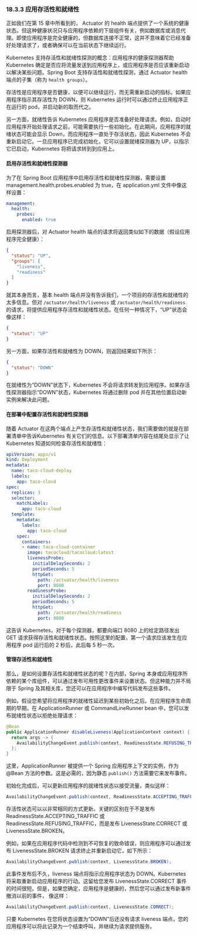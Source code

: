 ### 18.3.3 应用存活性和就绪性

正如我们在第 15 章中所看到的， Actuator 的 health 端点提供了一个系统的健康状态。但这种健康状况只与应用程序依赖的下层组件有关，例如数据库或消息代理。即使应用程序是完全健康的，但数据库连接不正常，这并不意味着它已经准备好处理请求了，或者确保可以在当前状态下继续运行。

Kubernetes 支持存活性和就绪性探测的概念：应用程序的健康探测器帮助 Kubernetes 确定是否应将流量发送到应用程序上，或应用程序是否应该重新启动以解决某些问题。Spring Boot 支持存活性和就绪性探测，通过 Actuator health 端点的子集（称为 `health groups`）。

存活性是应用程序是否健康，以便可以继续运行，而无需重新启动的指标。如果应用程序指示其存活性为 DOWN，则 Kubernetes 运行时可以通过终止应用程序正在运行的 pod，并启动新的取而代之。

另一方面，就绪性告诉 Kubernetes 应用程序是否准备好处理请求。例如，启动时应用程序开始处理请求之前，可能需要执行一些初始化。在此期间，应用程序的就绪状态可能会显示 Down，而应用程序一直处于存活状态，因此 Kubernetes 不会重新启动它。一旦应用程序已完成初始化，它可以设置就绪探测器为 UP，以指示它已启动，Kubernetes 将把请求转到到应用上。

#### 启用存活性和就绪性探测器

为了在 Spring Boot 应用程序中启用存活性和就绪性探测器，需要设置 management.health.probes.enabled 为 true，在 application.yml 文件中像这样设置：

```yaml
management:
  health:
    probes:
      enabled: true
```

启用探测器后，对 Actuator health 端点的请求将返回类似如下的数据（假设应用程序完全健康）：

```json
{
  "status": "UP",
  "groups": [
    "liveness",
    "readiness"
  ]
}
```

就其本身而言，基本 health 端点并没有告诉我们，一个项目的存活性和就绪性的太多信息。但对 `/actuator/health/liveness` 或 `/actuator/health/readiness` 的请求，将提供应用程序存活性和就绪性状态。在任何一种情况下，“UP”状态会像这样：

```json
{
  "status": "UP"
}
```

另一方面，如果存活性和就绪性为 DOWN，则返回结果如下所示：

```json
{
  "status": "DOWN"
}
```

在就绪性为“DOWN”状态下，Kubernetes 不会将请求转发到应用程序。如果存活性探测器指示“DOWN”状态，Kubernetes 将通过删除 pod 并在其他位置启动新实例来解决此问题。

#### 在部署中配置存活性和就绪性探测器

随着 Actuator 在这两个端点上产生存活性和就绪性状态，我们需要做的就是在部署清单中告诉Kubernetes 有关它们的信息。以下部署清单内容在结尾处显示了让 Kubernetes 知道如何检查存活性和就绪性：

```yaml
apiVersion: apps/v1
kind: Deployment
metadata:
  name: taco-cloud-deploy
  labels:
    app: taco-cloud
spec:
  replicas: 3
  selector:
    matchLabels:
      app: taco-cloud
  template:
    metadata:
      labels:
        app: taco-cloud
    spec:
      containers:
      - name: taco-cloud-container
        image: tacocloud/tacocloud:latest
        livenessProbe:
          initialDelaySeconds: 2
          periodSeconds: 5
          httpGet:
            path: /actuator/health/liveness
            port: 8080
        readinessProbe:
          initialDelaySeconds: 2
          periodSeconds: 5
          httpGet:
            path: /actuator/health/readiness
            port: 8080
```

这告诉 Kubernetes，对于每个探测器，都要向端口 8080 上的给定路径发出 GET 请求获得存活性和就绪性状态。按照这里的配置，第一个请求应该发生在应用程序 pod 运行后的 2 秒后，此后每 5 秒一次。

#### 管理存活性和就绪性

那么，是如何设置存活性和就绪性状态的呢？在内部，Spring 本身或应用程序所依赖的某个库组件，可以通过发布可用性更改事件来设置状态。但这种能力并不局限于 Spring 及其相关库，您还可以在应用程序中编写代码发布这些事件。

例如，假设您希望将应用程序的就绪性延迟到某些初始化之后。在应用程序生命周期的早期，在 ApplicationRunner 或 CommandLineRunner bean 中，您可以发布就绪性状态以拒绝处理请求：

```java
@Bean
public ApplicationRunner disableLiveness(ApplicationContext context) {
  return args -> {
    AvailabilityChangeEvent.publish(context, ReadinessState.REFUSING_TRAFFIC);
  };
}
```

这里，ApplicationRunner 被提供一个 Spring 应用程序上下文的实例，作为 @Bean 方法的参数。这是必需的，因为静态 `publish()` 方法需要它来发布事件。

初始化完成后，可以更新应用程序的就绪性状态以接受流量，类似这样：

```java
AvailabilityChangeEvent.publish(context, ReadinessState.ACCEPTING_TRAFFIC);
```

存活性状态可以以非常相同的方式更新。关键的区别在于不是发布 ReadinessState.ACCEPTING_TRAFFIC 或 ReadinessState.REFUSING_TRAFFIC，而是发布 LivenessState.CORRECT 或 LivenessState.BROKEN。

例如，如果在应用程序代码中检测到不可恢复的致命错误，则应用程序可以通过发布 LivenessState.BROKEN 请求终止并重新启动它，如下所示：

```java
AvailabilityChangeEvent.publish(context, LivenessState.BROKEN);
```

此事件发布后不久，liveness 端点将指示应用程序状态为 DOWN。Kubernetes 将采取重新启动应用程序的行动。这留给您发布 LivenessState.CORRECT 事件的时间很短。但是，如果您确定，应用程序是健康的，然后您可以通过发布新事件撤消以前的事件，
像这样：

```java
AvailabilityChangeEvent.publish(context, LivenessState.CORRECT);
```

只要 Kubernetes 在您将状态设置为“DOWN”后还没有请求 liveness 端点，您的应用程序可以将此记录为一个结束呼叫，并继续为请求提供服务。
